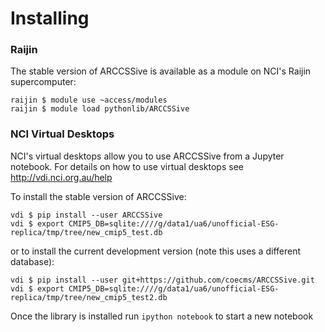 Installing
==========

### Raijin

The stable version of ARCCSSive is available as a module on NCI's Raijin supercomputer:

    raijin $ module use ~access/modules
    raijin $ module load pythonlib/ARCCSSive

### NCI Virtual Desktops

NCI's virtual desktops allow you to use ARCCSSive from a Jupyter notebook. For
details on how to use virtual desktops see http://vdi.nci.org.au/help

To install the stable version of ARCCSSive:

    vdi $ pip install --user ARCCSSive
    vdi $ export CMIP5_DB=sqlite:////g/data1/ua6/unofficial-ESG-replica/tmp/tree/new_cmip5_test.db

or to install the current development version (note this uses a different
database):

    vdi $ pip install --user git+https://github.com/coecms/ARCCSSive.git 
    vdi $ export CMIP5_DB=sqlite:////g/data1/ua6/unofficial-ESG-replica/tmp/tree/new_cmip5_test2.db

Once the library is installed run `ipython notebook` to start a new notebook
